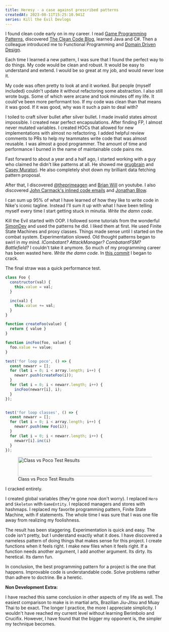 ```yaml
---
title: Heresy - a case against prescribed patterns
createdAt: 2023-08-11T15:25:10.941Z
series: Kill the Evil Devlogs
---
```

I found clean code early on in my career. I read [Game Programming Patterns](https://gameprogrammingpatterns.com/), 
discovered [The Clean Code Blog](https://blog.cleancoder.com/), learned Java and C#. 
Then a colleague introduced me to Functional Programming and [Domain Driven Design](https://domaindrivendesign.org/ddd-domain-driven-design/).

Each time I learned a new pattern, I was sure that I found the perfect way to do things. My code would be clean and robust. It would be easy to 
understand and extend. I would be so great at my job, and would never lose it.

My code was often pretty to look at and it worked. But people (myself included) couldn't update it without refactoring some abstraction. 
I also still wrote bugs. Some of which were arcane and took minutes off my life. It could've been more performant too. If my code was clean than that means it was good. If it was good,
why was it such a pain to deal with?

I toiled to craft silver bullet after silver bullet.  I made invalid states almost impossible. I created near perfect encapsulations. After finding FP, 
I almost never mutated variables. I created HOCs that allowed for new implementations with almost no refactoring. I added helpful review comments to PRs 
to help my teammates write code that was almost reusable. I was almost a good programmer. The amount of time and performance I burned in the name of maintainable code pains me.

Fast forward to about a year and a half ago, I started working with a guy who claimed he didn't like patterns at all. He showed
me [grugbrain](https://grugbrain.dev/) and [Casey Muratori](https://www.youtube.com/@MollyRocket). He also completely shot down my brilliant data fetching pattern proposal.

After that, I discovered [@theprimeagen](https://www.youtube.com/@ThePrimeTimeagen) and [Brian Will](https://www.youtube.com/@briantwill) on youtube. 
I also discovered [John Carmack's inlined code emails](http://number-none.com/blow/john_carmack_on_inlined_code.html) and [Jonathan Blow](https://twitter.com/jonathan_blow).

I can sum up 95% of what I have learned of how they like to write code in Nike's iconic tagline. Instead I'll sum it up with what I have been telling myself 
every time I start getting stuck in minutia. *Write the damn code*.

Kill the Evil started with OOP. I followed some tutorials from the wonderful [SimonDev](https://www.youtube.com/@simondev758) and used the patterns he did. I liked them at first. He used Finite State Machines and
proxy classes. Things made sense until I started on the combat system. Experimentation slowed. Old thought patterns began to swirl in my 
mind. *ICombatant? AttackManager? CombatantFSM? Battlefield?* I couldn't take it anymore. So much of my programming career has been wasted here. *Write the damn code.* In [this commit](https://github.com/chdwck/kill-the-evil/commit/9f43cea4c2259885bb7c1b452a7a3f4e1d8e00ab) I 
began to crack. 

The final straw was a quick performance test.
```js
class Foo {
  constructor(val) {
    this.value = val;
  }

  inc(val) {
    this.value += val;
  }
}

function createFoo(value) {
  return { value }
}

function incFoo(foo, value) {
  foo.value += value;
}

test('for loop poco', () => {
  const newarr = [];
  for (let i = 0; i < array.length; i++) {
    newarr.push(createFoo(i));
  }
  for (let i = 0; i < newarr.length; i++) {
    incFoo(newarr[i], i);
  }
});


test('for loop classes', () => {
  const newarr = [];
  for (let i = 0; i < array.length; i++) {
    newarr.push(new Foo(i));
  }
  for (let i = 0; i < newarr.length; i++) {
    newarr[i].inc(i)
  }
});

```
<figure>
 <img width="438" height="61" alt="Class vs Poco Test Results" src="class_vs_poco.webp" />
 <figcaption>Class vs Poco Test Results</figcaption>
</figure>

I cracked entirely.

I created global variables (they're gone now don't worry). I replaced `Hero` and `Skeleton` with `GameEntity`. I replaced managers and stores with hashmaps.
I replaced my favorite programming pattern, Finite State Machine, with if statements. The whole time I was sure that I was one file away from realizing my foolishness.

The result has been staggering. Experimentation is quick and easy. The code isn't pretty, but I understand exactly what it does. I have discovered a nameless pattern
of doing things that makes sense for this project. I create functions when it feels right. I make new files when it feels right. If a function needs another argument, 
I add another argument. Its dirty. Its heretical. Its damn fun.

In conclusion, the best programming pattern for a project is the one that happens. Improvable code is understandable code. Solve problems rather than adhere to doctrine. Be a heretic.

**Non Development Extra:**

I have reached this same conclusion in other aspects of my life as well. The easiest comparison to make is in martial arts, Brazilian Jiu-Jitsu and Muay Thai
to be exact. The longer I practice, the more I appreciate simplicity. I wouldn't have reached my current level without learning Berimbolo and Crucifix. However,
I have found that the bigger my opponent is, the simpler my technique becomes.  
